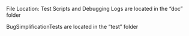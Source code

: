 
File Location:
Test Scripts and Debugging Logs are located in the “doc” folder

BugSimplificationTests are located in the “test” folder
